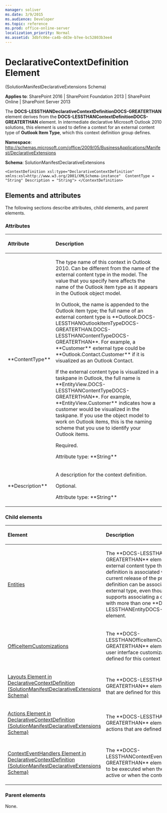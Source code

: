 ```yaml
---
manager: soliver
ms.date: 3/9/2015
ms.audience: Developer
ms.topic: reference
ms.prod: office-online-server
localization_priority: Normal
ms.assetid: 3dbfc06e-ca4b-dd3e-b7ee-bc52803b3ee4
---
```


# DeclarativeContextDefinition Element 

(SolutionManifestDeclarativeExtensions Schema)

**Applies to**: SharePoint 2016 | SharePoint Foundation 2013 | SharePoint Online | SharePoint Server 2013

The **DOCS-LESSTHANDeclarativeContextDefinitionDOCS-GREATERTHAN** element derives from the **DOCS-LESSTHANContextDefinitionDOCS-GREATERTHAN** element. In intermediate declarative Microsoft Outlook 2010 solutions, this element is used to define a context for an external content type of **Outlook Item Type**, which this context definition group defines.

**Namespace**: 
http://schemas.microsoft.com/office/2009/05/BusinessApplications/Manifest/DeclarativeExtensions

**Schema**: SolutionManifestDeclarativeExtensions

```
<ContextDefinition xsl:type="DeclarativeContextDefinition" xmlns:xsl=http://www.w3.org/2001/XMLSchema-instance"  ContentType = "String" Description = "String"> </ContextDefinition>
```

## Elements and attributes

The following sections describe attributes, child elements, and parent elements.

### Attributes

<table>
<colgroup>
<col width="20%" />
<col width="80%" />
</colgroup>
<thead>
<tr class="header">
<th align="left"><p>Attribute</p></th>
<th align="left"><p>Description</p></th>
</tr>
</thead>
<tbody>
<tr class="odd">
<td align="left"><p>**ContentType**</p></td>
<td align="left"><p>The type name of this context in Outlook 2010. Can be different from the name of the external content type in the model. The value that you specify here affects the name of the Outlook item type as it appears in the Outlook object model.</p><p>In Outlook, the name is appended to the Outlook item type; the full name of an external content type is **Outlook.DOCS-LESSTHANOutlookItemTypeDOCS-GREATERTHAN.DOCS-LESSTHANContentTypeDOCS-GREATERTHAN**. For example, a **Customer** external type could be **Outlook.Contact.Customer** if it is visualized as an Outlook Contact.</p><p>If the external content type is visualized in a taskpane in Outlook, the full name is **EntityView.DOCS-LESSTHANContentTypeDOCS-GREATERTHAN**. For example, **EntityView.Customer** indicates how a customer would be visualized in the taskpane. If you use the object model to work on Outlook items, this is the naming scheme that you use to identify your Outlook items.</p>
<p>Required.</p>
<p>Attribute type: **String**</p></td>
</tr>
<tr class="even">
<td align="left"><p>**Description**</p></td>
<td align="left"><p>A description for the context definition.</p>
<p>Optional.</p>
<p>Attribute type: **String**</p></td>
</tr>
</tbody>
</table>

### Child elements

<table>
<colgroup>
<col width="30%" />
<col width="70%" />
</colgroup>
<thead>
<tr class="header">
<th align="left"><p>Element</p></th>
<th align="left"><p>Description</p></th>
</tr>
</thead>
<tbody>
<tr class="odd">
<td align="left"><p><a href="http://msdn.microsoft.com/library/a36a61aa-3ea9-031a-88d3-706b494af5f0.aspx">Entities</a></p></td>
<td align="left"><p>The **DOCS-LESSTHANEntitiesDOCS-GREATERTHAN** element defines the external content type that this context definition is associated with. Note that in the current release of the product, a context definition can be associated with only one external type, even though the schema supports associating a context definition with more than one **DOCS-LESSTHANEntityDOCS-GREATERTHAN** element.</p></td>
</tr>
<tr class="even">
<td align="left"><p><a href="http://msdn.microsoft.com/library/476e961f-9c21-b096-2dbb-cfb87a2740f6.aspx">OfficeItemCustomizations</a></p></td>
<td align="left"><p>The **DOCS-LESSTHANOfficeItemCustomizationsDOCS-GREATERTHAN** element lists the Outlook user interface customizations that are defined for this context definition.</p></td>
</tr>
<tr class="odd">
<td align="left"><p><span sdata="link"><a href="layouts-element-in-declarativecontextdefinition-solutionmanifestdeclarativeexten.md">Layouts Element in DeclarativeContextDefinition (SolutionManifestDeclarativeExtensions Schema)</a></span></p></td>
<td align="left"><p>The **DOCS-LESSTHANLayoutsDOCS-GREATERTHAN** element lists the layouts that are defined for this context definition.</p></td>
</tr>
<tr class="even">
<td align="left"><p><span sdata="link"><a href="actions-element-in-declarativecontextdefinition-solutionmanifestdeclarativeexten.md">Actions Element in DeclarativeContextDefinition (SolutionManifestDeclarativeExtensions Schema)</a></span></p></td>
<td align="left"><p>The **DOCS-LESSTHANActionsDOCS-GREATERTHAN** element displays the actions that are defined for this context.</p></td>
</tr>
<tr class="odd">
<td align="left"><p><span sdata="link"><a href="contexteventhandlers-element-in-declarativecontextdefinition-solutionmanifestdec.md">ContextEventHandlers Element in DeclarativeContextDefinition (SolutionManifestDeclarativeExtensions Schema)</a></span></p></td>
<td align="left"><p>The **DOCS-LESSTHANContextEventHandlersDOCS-GREATERTHAN** element lists the actions to be executed when the context becomes active or when the context is deactivated.</p></td>
</tr>
</tbody>
</table>

### Parent elements

None.

<br/>


<br/>






